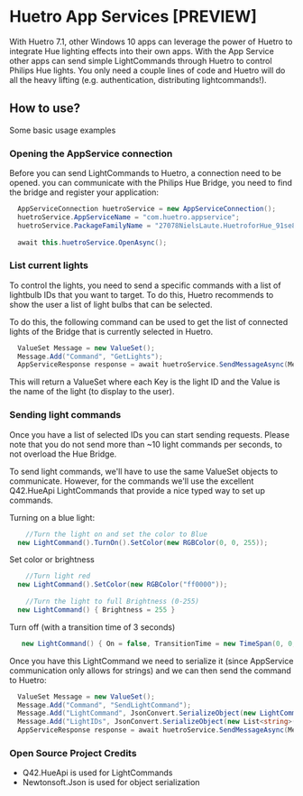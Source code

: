 Huetro App Services [PREVIEW]
=========

With Huetro 7.1, other Windows 10 apps can leverage the power of Huetro to integrate Hue lighting effects into their own apps. With the App Service other apps can send simple LightCommands through Huetro to control Philips Hue lights. You only need a couple lines of code and Huetro will do all the heavy lifting (e.g. authentication, distributing lightcommands!).

## How to use?
Some basic usage examples

### Opening the AppService connection
Before you can send LightCommands to Huetro, a connection need to be opened. you can communicate with the Philips Hue Bridge, you need to find the bridge and register your application:

```cs
  AppServiceConnection huetroService = new AppServiceConnection();
  huetroService.AppServiceName = "com.huetro.appservice";
  huetroService.PackageFamilyName = "27078NielsLaute.HuetroforHue_91se88q2mhfz2";
  
  await this.huetroService.OpenAsync();
```
	

### List current lights
To control the lights, you need to send a specific commands with a list of lightbulb IDs that you want to target. To do this, Huetro recommends to show the user a list of light bulbs that can be selected.

To do this, the following command can be used to get the list of connected lights of the Bridge that is currently selected in Huetro.

```cs
  ValueSet Message = new ValueSet();
  Message.Add("Command", "GetLights");
  AppServiceResponse response = await huetroService.SendMessageAsync(Message);
```
This will return a ValueSet where each Key is the light ID and the Value is the name of the light (to display to the user).


### Sending light commands
Once you have a list of selected IDs you can start sending requests. Please note that you do not send more than ~10 light commands per seconds, to not overload the Hue Bridge.

To send light commands, we'll have to use the same ValueSet objects to communicate. However, for the commands we'll use the excellent Q42.HueApi LightCommands that provide a nice typed way to set up commands.

Turning on a blue light:
```cs
	//Turn the light on and set the color to Blue
  new LightCommand().TurnOn().SetColor(new RGBColor(0, 0, 255));
```

Set color or brightness
```cs
	//Turn light red
  new LightCommand().SetColor(new RGBColor("ff0000"));
	
	//Turn the light to full Brightness (0-255)
  new LightCommand() { Brightness = 255 }
```

Turn off (with a transition time of 3 seconds)
```cs
   new LightCommand() { On = false, TransitionTime = new TimeSpan(0, 0, 3));
```


Once you have this LightCommand we need to serialize it (since AppService communication only allows for strings) and we can then send the command to Huetro:



```cs
  ValueSet Message = new ValueSet();
  Message.Add("Command", "SendLightCommand");
  Message.Add("LightCommand", JsonConvert.SerializeObject(new LightCommand().TurnOn(), Formatting.None, new JsonSerializerSettings { NullValueHandling = NullValueHandling.Ignore }));
  Message.Add("LightIDs", JsonConvert.SerializeObject(new List<string>() { "1", "2" }, Formatting.None, new JsonSerializerSettings { NullValueHandling = NullValueHandling.Ignore }));
  AppServiceResponse response = await huetroService.SendMessageAsync(Message);
```


### Open Source Project Credits

* Q42.HueApi is used for LightCommands
* Newtonsoft.Json is used for object serialization
